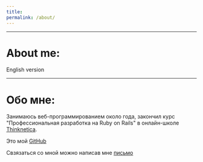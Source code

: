 ```yaml
---
title:
permalink: /about/
---
```

***

# About me:

 English version




***

# Обо мне:

Занимаюсь веб-программированием около года, закончил курс "Профессиональная разработка на
Ruby on Rails" в онлайн-школе [Thinknetica](http://thinknetica.com/).

Это мой [GitHub](https://github.com/vlasikhin)

Свзязаться со мной можно написав мне [письмо](mailto:vlasikhinpavel@gmail.com)